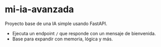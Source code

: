 # mi-ia-avanzada

Proyecto base de una IA simple usando FastAPI.

- Ejecuta un endpoint `/` que responde con un mensaje de bienvenida.
- Base para expandir con memoria, lógica y más.
